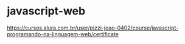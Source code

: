 # javascript-web
https://cursos.alura.com.br/user/pizzi-joao-0402/course/javascript-programando-na-linguagem-web/certificate
